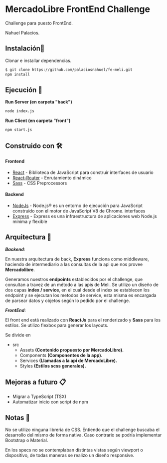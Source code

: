 # MercadoLibre FrontEnd Challenge

Challenge para puesto FrontEnd.

Nahuel Palacios.

## Instalación🔧

Clonar e installar dependencias.

```bash
$ git clone https://github.com/palaciosnahuel/fe-meli.git
npm install 
```

## Ejecución 🚀

**Run Server (en carpeta "back")**

```cmd
node index.js
```
**Run Client (en carpeta "front")**
```cmd
npm start.js
```


## Construido con 🛠️

#### Frontend
* [React](https://es.reactjs.org/) - Biblioteca de JavaScript para construir interfaces de usuario
* [React-Router](https://reactrouter.com/) - Enrutamiento dinámico
* [Sass](https://sass-lang.com/) - CSS Preprocessors


#### Backend
* [NodeJs](https://es.reactjs.org/) - Node.js® es un entorno de ejecución para JavaScript construido con el motor de JavaScript V8 de Chrome. interfaces 
* [Express](https://sass-lang.com/) - Express es una infraestructura de aplicaciones web Node.js mínima y flexible



## Arquitectura  🔩

_**Backend**_:

En nuestra arquitectura de back, **Express** funciona como middleware, haciendo de intermediario a las consultas de la api que nos provee **Mercadolibre**.

Generamos nuestros **endpoints** establecidos por el challenge, que consultan a travez de un método a las apis de Meli. Se utilizo un diseño de dos capas **index / service**, en el cual desde el index se establecen los endpoint y se ejecutan los metodos de service, esta misma es encargada de parsear datos y objetos según lo pedido por el challenge.

_**FrontEnd**_:

El front end está realizado con **ReactJs** para el renderizado y **Sass** para los estilos. Se utilizo flexbox para generar los layouts.

Se divide en 
* src
  * Assets **(Contenido propuesto por MercadoLibre).**
  * Components **(Componentes de la app).**
  * Services **(Llamadas a la api de MercadoLibre).**
  * Styles **(Estilos scss generales).**

## Mejoras a futuro 📋
* Migrar a TypeScript (TSX)
* Automatizar inicio con script de npm


## Notas 📄
No se utilizo ninguna libreria de CSS. Entiendo que el challenge buscaba el desarrollo del mismo de forma nativa. Caso contrario se podría implementar Bootstrap o Material.


En los specs no se contemplaban distintas vistas según viewport o dispositivo, de todas maneras se realizo un diseño responsive.
